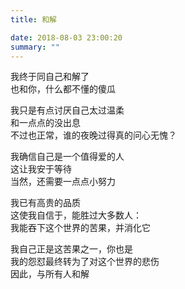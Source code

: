 ```yaml
---
title: 和解

date: 2018-08-03 23:00:20
summary: ""
---
```

我终于同自己和解了\
也和你，什么都不懂的傻瓜

我只是有点讨厌自己太过温柔\
和一点点的没出息\
不过也正常，谁的夜晚过得真的问心无愧？

我确信自己是一个值得爱的人\
这让我安于等待\
当然，还需要一点点小努力

我已有高贵的品质\
这使我自信于，能胜过大多数人：\
我能吞下这个世界的苦果，并消化它

我自己正是这苦果之一，你也是\
我的怨怼最终转为了对这个世界的悲伤\
因此，与所有人和解
